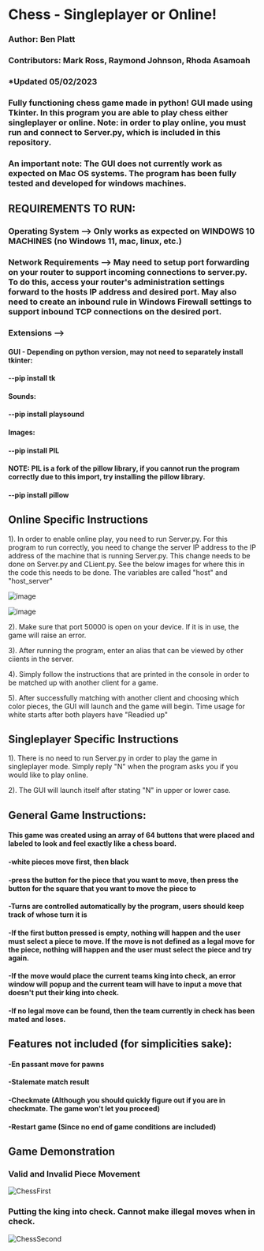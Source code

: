 # Chess - Singleplayer or Online!
### Author: Ben Platt
### Contributors: Mark Ross, Raymond Johnson, Rhoda Asamoah
### *Updated 05/02/2023
### Fully functioning chess game made in python! GUI made using Tkinter. In this program you are able to play chess either singleplayer or online. Note: in order to play online, you must run and connect to Server.py, which is included in this repository.
### An important note: The GUI does not currently work as expected on Mac OS systems. The program has been fully tested and developed for windows machines.

## REQUIREMENTS TO RUN:
### Operating System --> Only works as expected on WINDOWS 10 MACHINES (no Windows 11, mac, linux, etc.)
### Network Requirements --> May need to setup port forwarding on your router to support incoming connections to server.py. To do this, access your router's administration settings forward to the hosts IP address and desired port. May also need to create an inbound rule in Windows Firewall settings to support inbound TCP connections on the desired port.
### Extensions -->
#### GUI - Depending on python version, may not need to separately install tkinter:
#### --pip install tk
#### Sounds:
#### --pip install playsound
#### Images:
#### --pip install PIL
#### NOTE: PIL is a fork of the pillow library, if you cannot run the program correctly due to this import, try installing the pillow library.
#### --pip install pillow

## Online Specific Instructions
1). In order to enable online play, you need to run Server.py. For this program to run correctly, you need to change the server IP address to the IP address of the machine that is running Server.py. This change needs to be done on Server.py and CLient.py. See the below images for where this in the code this needs to be done. The variables are called "host" and "host_server"

![image](https://user-images.githubusercontent.com/86609189/234387116-b2bcdc6e-81fc-4309-8e4c-730e23a669d0.png)

![image](https://user-images.githubusercontent.com/86609189/234387176-728a499f-a59a-4440-8961-a2d0cd786f43.png)


2). Make sure that port 50000 is open on your device. If it is in use, the game will raise an error.

3). After running the program, enter an alias that can be viewed by other ciients in the server.

4). Simply follow the instructions that are printed in the console in order to be matched up with another client for a game.

5). After successfully matching with another client and choosing which color pieces, the GUI will launch and the game will begin. Time usage for white starts after both players have "Readied up"


## Singleplayer Specific Instructions
1). There is no need to run Server.py in order to play the game in singleplayer mode. Simply reply "N" when the program asks you if you would like to play online.

2). The GUI will launch itself after stating "N" in upper or lower case.


## General Game Instructions:
#### This game was created using an array of 64 buttons that were placed and labeled to look and feel exactly like a chess board.
#### -white pieces move first, then black
#### -press the button for the piece that you want to move, then press the button for the square that you want to move the piece to
#### -Turns are controlled automatically by the program, users should keep track of whose turn it is
#### -If the first button pressed is empty, nothing will happen and the user must select a piece to move. If the move is not defined as a legal move for the piece, nothing will happen and the user must select the piece and try again.
#### -If the move would place the current teams king into check, an error window will popup and the current team will have to input a move that doesn't put their king into check.
#### -If no legal move can be found, then the team currently in check has been mated and loses.


## Features not included (for simplicities sake):
#### -En passant move for pawns
#### -Stalemate match result 
#### -Checkmate (Although you should quickly figure out if you are in checkmate. The game won't let you proceed)
#### -Restart game (Since no end of game conditions are included)

## Game Demonstration
### Valid and Invalid Piece Movement
![ChessFirst](https://user-images.githubusercontent.com/86609189/172069907-03a3f007-5be7-43b2-9b41-8c40f10b4a44.gif)

### Putting the king into check. Cannot make illegal moves when in check.
![ChessSecond](https://user-images.githubusercontent.com/86609189/172070071-7ef07fe8-4303-40ea-877b-813624ee03d5.gif)
